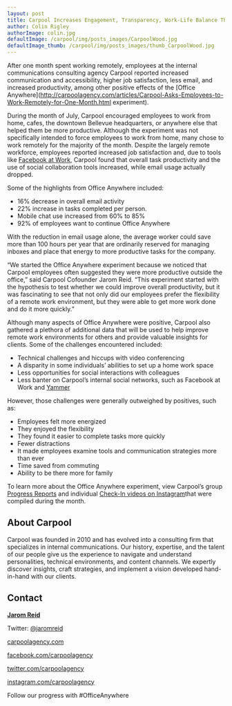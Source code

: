 ```yaml
---
layout: post
title: Carpool Increases Engagement, Transparency, Work-Life Balance Through Office Anywhere
author: Colin Rigley
authorImage: colin.jpg
defaultImage: /carpool/img/posts_images/CarpoolWood.jpg
defaultImage_thumb: /carpool/img/posts_images/thumb_CarpoolWood.jpg
---
```

After one month spent working remotely, employees at the internal communications consulting agency Carpool reported increased communication and accessibility, higher job satisfaction, less email, and increased productivity, among other positive effects of the [Office Anywhere](http://carpoolagency.com/articles/Carpool-Asks-Employees-to-Work-Remotely-for-One-Month.html experiment).

<!--more-->

During the month of July, Carpool encouraged employees to work from home, cafes, the downtown Bellevue headquarters, or anywhere else that helped them be more productive. Although the experiment was not specifically intended to force employees to work from home, many chose to work remotely for the majority of the month. Despite the largely remote workforce, employees reported increased job satisfaction and, due to tools like [Facebook at Work](http://carpoolagency.com/articles/4-Ways-You-Can-Implement-Facebook-at-Work-to-Enhance-Your-Network-Collaboration.html), Carpool found that overall task productivity and the use of social collaboration tools increased, while email usage actually dropped.

Some of the highlights from Office Anywhere included:

* 16% decrease in overall email activity
* 22% increase in tasks completed per person.
* Mobile chat use increased from 60% to 85%
* 92% of employees want to continue Office Anywhere

With the reduction in email usage alone, the average worker could save more than 100 hours per year that are ordinarily reserved for managing inboxes and place that energy to more productive tasks for the company.

“We started the Office Anywhere experiment because we noticed that Carpool employees often suggested they were more productive outside the office,” said Carpool Cofounder Jarom Reid. “This experiment started with the hypothesis to test whether we could improve overall productivity, but it was fascinating to see that not only did our employees prefer the flexibility of a remote work environment, but they were able to get more work done and do it more quickly.”

Although many aspects of Office Anywhere were positive, Carpool also gathered a plethora of additional data that will be used to help improve remote work environments for others and provide valuable insights for clients. Some of the challenges encountered included:

- Technical challenges and hiccups with video conferencing
- A disparity in some individuals’ abilities to set up a home work space
- Less opportunities for social interactions with colleagues
- Less banter on Carpool’s internal social networks, such as Facebook at Work and [Yammer](http://carpoolagency.com/articles/5-Arguments-Against-Going-Social-and-How-to-Combat-Them.html)

However, those challenges were generally outweighed by positives, such as:

* Employees felt more energized
* They enjoyed the flexibility
* They found it easier to complete tasks more quickly
* Fewer distractions
* It made employees examine tools and communication strategies more than ever
* Time saved from commuting
* Ability to be there more for family

To learn more about the Office Anywhere experiment, view Carpool’s group [Progress Reports](https://www.youtube.com/channel/UCIqWNdAhh81SyBT6righSlg/videos) and individual [Check-In videos on Instagram](https://www.instagram.com/carpoolagency/)that were compiled during the month.

About Carpool
-------------

Carpool was founded in 2010 and has evolved into a consulting firm that specializes in internal communications. Our history, expertise, and the talent of our people give us the experience to navigate and understand personalities, technical environments, and content channels. We expertly discover insights, craft strategies, and implement a vision developed hand-in-hand with our clients. 

Contact
-------

[**Jarom Reid**](mailto:jarom.reid@carpoolagency.com)

Twitter: [@jaromreid](https://twitter.com/jaromreid)


[carpoolagency.com](http://www.carpoolagency.com)

[facebook.com/carpoolagency](http://www.facebook.com/carpoolagency)

[twitter.com/carpoolagency](http://www.twitter.com/carpoolagency)

[instagram.com/carpoolagency](http://www.instagram.com/carpoolagency)

Follow our progress with #OfficeAnywhere

